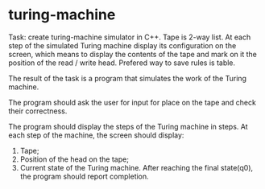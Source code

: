 # turing-machine
Task: create turing-machine simulator in C++. Tape is 2-way list.
At each step of the simulated Turing machine 
display its configuration on the screen, which means to display the contents of the tape
and mark on it the position of the read / write head.
Prefered way to save rules is table.

The result of the task is a program that simulates
the work of the Turing machine.

The program should ask the user for input for
place on the tape and check their correctness.

The program should display the steps of the Turing machine in steps.
At each step of the machine, the screen should display:
1. Tape;
2. Position of the head on the tape;
3. Current state of the Turing machine.
After reaching the final state(q0), the program should report completion.

